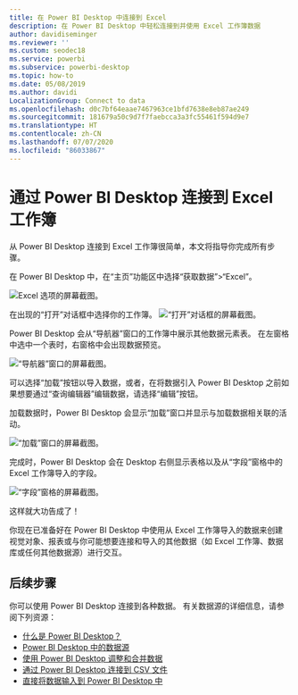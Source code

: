 ```yaml
---
title: 在 Power BI Desktop 中连接到 Excel
description: 在 Power BI Desktop 中轻松连接到并使用 Excel 工作簿数据
author: davidiseminger
ms.reviewer: ''
ms.custom: seodec18
ms.service: powerbi
ms.subservice: powerbi-desktop
ms.topic: how-to
ms.date: 05/08/2019
ms.author: davidi
LocalizationGroup: Connect to data
ms.openlocfilehash: d0c7bf64eaae7467963ce1bfd7638e8eb87ae249
ms.sourcegitcommit: 181679a50c9d7f7faebcca3a3fc55461f594d9e7
ms.translationtype: HT
ms.contentlocale: zh-CN
ms.lasthandoff: 07/07/2020
ms.locfileid: "86033867"
---
```

# <a name="connect-to-excel-workbooks-in-power-bi-desktop"></a>通过 Power BI Desktop 连接到 Excel 工作簿
从 Power BI Desktop 连接到 Excel 工作簿很简单，本文将指导你完成所有步骤。

在 Power BI Desktop 中，在“主页”功能区中选择“获取数据”>“Excel”。

![Excel 选项的屏幕截图。](media/desktop-connect-excel/connect_to_excel_1.png)

在出现的“打开”对话框中选择你的工作簿。
![“打开”对话框的屏幕截图。](media/desktop-connect-excel/connect_to_excel_2.png)

Power BI Desktop 会从“导航器”窗口的工作簿中展示其他数据元素表。 在左窗格中选中一个表时，右窗格中会出现数据预览。

![“导航器”窗口的屏幕截图。](media/desktop-connect-excel/connect_to_excel_3.png)

可以选择“加载”按钮以导入数据，或者，在将数据引入 Power BI Desktop 之前如果想要通过“查询编辑器”编辑数据，请选择“编辑”按钮。

加载数据时，Power BI Desktop 会显示“加载”窗口并显示与加载数据相关联的活动。  

![“加载”窗口的屏幕截图。](media/desktop-connect-excel/connect_to_excel_4.png)

完成时，Power BI Desktop 会在 Desktop 右侧显示表格以及从“字段”窗格中的 Excel 工作簿导入的字段。

![“字段”窗格的屏幕截图。](media/desktop-connect-excel/connect_to_excel_5.png)

这样就大功告成了！

你现在已准备好在 Power BI Desktop 中使用从 Excel 工作簿导入的数据来创建视觉对象、报表或与你可能想要连接和导入的其他数据（如 Excel 工作簿、数据库或任何其他数据源）进行交互。

## <a name="next-steps"></a>后续步骤
你可以使用 Power BI Desktop 连接到各种数据。 有关数据源的详细信息，请参阅下列资源：

* [什么是 Power BI Desktop？](../fundamentals/desktop-what-is-desktop.md)
* [Power BI Desktop 中的数据源](desktop-data-sources.md)
* [使用 Power BI Desktop 调整和合并数据](desktop-shape-and-combine-data.md)
* [通过 Power BI Desktop 连接到 CSV 文件](desktop-connect-csv.md)   
* [直接将数据输入到 Power BI Desktop 中](desktop-enter-data-directly-into-desktop.md)   
